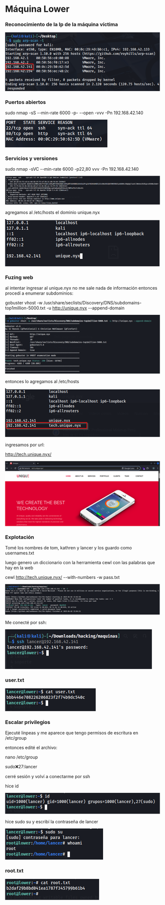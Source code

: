 # Máquina Lower

### Reconocimiento de la Ip de la máquina víctima

![alt text](image.png)

### Puertos abiertos

sudo nmap -sS --min-rate 6000 -p- --open -vvv -Pn 192.168.42.140

![alt text](image-1.png)


### Servicios y versiones

sudo nmap -sVC --min-rate 6000 -p22,80 vvv -Pn 192.168.42.140

![alt text](image-2.png)

agregamos al /etc/hosts el dominio unique.nyx

![alt text](image-3.png)

### Fuzing web

al intentar ingresar al unique.nyx no me sale nada de información entonces procedí a enumerar subdominios:

gobuster vhost -w /usr/share/seclists/Discovery/DNS/subdomains-top1million-5000.txt -u http://unique.nyx --append-domain

![alt text](image-4.png)

entonces lo agregamos al /etc/hosts

![alt text](image-5.png)

ingresamos por url:

http://tech.unique.nyx/


![alt text](image-6.png)

### Explotación

Tomé los nombres de tom, kathren y lancer y los guardo como usernames.txt

luego genero un diccionario con la herramienta cewl con las palabras que hay en la web

cewl http://tech.unique.nyx/ --with-numbers -w pass.txt

![alt text](image-7.png)

Me conecté por ssh:

![alt text](image-8.png)

### user.txt

![alt text](image-9.png)


### Escalar privilegios

Ejecuté linpeas y me aparece que tengo permisos de escritura en /etc/group

entonces edité el archivo:

nano /etc/group

sudo:x:27:lancer

cerré sesión y volví a conectarme por ssh

hice id 

![alt text](image-10.png)

hice sudo su y escribí la contraseña de lancer

![alt text](image-11.png)

### root.txt

![alt text](image-12.png)